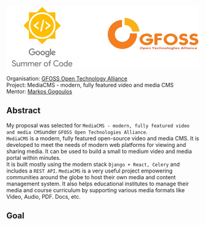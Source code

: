 
<p align="center">
<img src="https://github.com/shubhank-saxena/GSoC-Final-Report/blob/master/banner.jpeg">
</p>

Organisation: [GFOSS Open Technology Alliance](https://github.com/eellak/) <br/>
Project: 
MediaCMS - modern, fully featured video and media CMS <br/>
Mentor: [Markos Gogoulos](https://github.com/mgogoulos)

## Abstract
My proposal was selected for `MediaCMS - modern, fully featured video and media CMS`under `GFOSS Open Technologies Alliance`. <br/>
`MediaCMS` is a modern, fully featured open-source video and media CMS. It is developed to meet the needs of modern web platforms for viewing and sharing media. It can be used to build a small to medium video and media portal within minutes.<br/>
It is built mostly using the modern stack `Django + React, Celery` and includes a `REST API`. `MediaCMS` is a very useful project empowering communities around the globe to host their own media and content management system. It also helps educational institutes to manage their media and course curriculum by supporting various media formats like Video, Audio, PDF. Docs, etc.

## Goal
